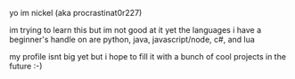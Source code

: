 yo im nickel (aka procrastinat0r227)

im trying to learn this but im not good at it yet
the languages i have a beginner's handle on are python, java, javascript/node, c#, and lua

my profile isnt big yet but i hope to fill it with a bunch of cool projects in the future :-)
